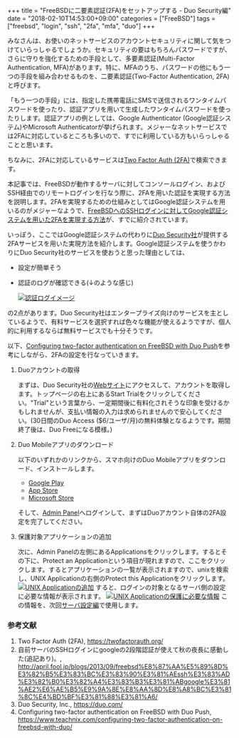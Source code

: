 +++
title = "FreeBSDに二要素認証(2FA)をセットアップする - Duo Security編"
date = "2018-02-10T14:53:00+09:00"
categories = ["FreeBSD"]
tags = ["freebsd", "login", "ssh", "2fa", "mfa", "duo"]
+++

みなさんは、お使いのネットサービスのアカウントセキュリティに関して気をつけていらっしゃるでしょうか。セキュリティの要はもちろんパスワードですが、さらに守りを強化するための手段として、多要素認証(Multi-Factor Authentication, MFA)があります。特に、MFAのうち、パスワードの他にもう一つの手段を組み合わせるものを、二要素認証(Two-Factor Authentication, 2FA)と呼びます。

「もう一つの手段」には、指定した携帯電話にSMSで送信されるワンタイムパスワードを使ったり、認証アプリを用いて生成したワンタイムパスワードを使ったりします。認証アプリの例としては、Google Authenticator (Google認証システム)やMicrosoft Authenticatorが挙げられます。メジャーなネットサービスでは2FAに対応しているところも多いので、すでに利用している方もいらっしゃることと思います。

ちなみに、2FAに対応しているサービスは[Two Factor Auth (2FA)](https://twofactorauth.org/)で検索できます。

本記事では、FreeBSDが動作するサーバに対してコンソールログイン、およびSSH経由でのリモートログインを行なう際に、2FAを用いた認証を実現する方法を説明します。2FAを実現するための仕組みとしてはGoogle認証システムを用いるのがメジャーなようで、[FreeBSDへのSSHログインに対してGoogle認証システムを用いた2FAを実現する方法](http://april.fool.jp/blogs/2013/09/freebsd%E8%87%AA%E5%89%8D%E3%82%B5%E3%83%BC%E3%83%90%E3%81%AEssh%E3%83%AD%E3%82%B0%E3%82%A4%E3%83%B3%E3%81%ABgoogle%E3%81%AE2%E6%AE%B5%E9%9A%8E%E8%AA%8D%E8%A8%BC%E3%81%8C%E4%BD%BF%E3%81%88%E3%81%A6/)が、すでに紹介されています。

いっぽう、ここではGoogle認証システムの代わりに[Duo Security社](https://duo.com/)が提供する2FAサービスを用いた実現方法を紹介します。Google認証システムを使うかわりにDuo Security社のサービスを使おうと思った理由としては、

- 設定が簡単そう
- 認証のログが確認できる(↓のような感じ)

    [![認証ログイメージ](/img/duo-security-auth-log-thumbnail.png)](/img/duo-security-auth-log.png)

の2点があります。Duo Security社はエンタープライズ向けのサービスを主としているようで、有料サービスを選択すれば色々な機能が使えるようですが、個人的に利用するならば無料サービスでも十分そうです。

以下、[Configuring two-factor authentication on FreeBSD with Duo Push](https://www.teachnix.com/configuring-two-factor-authentication-on-freebsd-with-duo/)を参考にしながら、2FAの設定を行なっていきます。

1. Duoアカウントの取得

    まずは、Duo Security社の[Webサイト](https://duo.com/)にアクセスして、アカウントを取得します。トップページの右上にあるStart Trialをクリックしてください。"Trial"という言葉から、一定期間後に有料化されそうな印象を受けるかもしれませんが、支払い情報の入力は求められませんので安心してください。(30日間のDuo Access ($6/ユーザ/月)の無料体験となるようです。期間終了後は、Duo Freeになる模様。)

1. Duo Mobileアプリのダウンロード

    以下のいずれかのリンクから、スマホ向けのDuo Mobileアプリをダウンロード、インストールします。
    
    - [Google Play](https://play.google.com/store/apps/details?id=com.duosecurity.duomobile)
    - [App Store](https://itunes.apple.com/jp/app/duo-mobile/id422663827)
    - [Microsoft Store](https://www.microsoft.com/ja-jp/store/p/duo-mobile/9nblggh08m1g)

    そして、[Admin Panel](https://admin.duosecurity.com/)へログインして、まずはDuoアカウント自体の2FA設定を完了してください。

1. 保護対象アプリケーションの追加

    次に、Admin Panelの左側にあるApplicationsをクリックします。するとその下に、Protect an Applicationという項目が現れますので、ここをクリックします。するとアプリケーションの一覧が表示されますので、unixを検索し、UNIX Applicationの右側のProtect this Applicationをクリックします。
    [![UNIX Applicationの追加](/img/duo-security-select-unix-app-thumbnail.png)](/img/duo-security-select-unix-app.png)
    すると、ログインの対象となるサーバ側の設定に必要な情報が表示されます。
    [![UNIX Applicationの保護に必要な情報](/img/duo-security-unix-app-keys-thumbnail.png)](/img/duo-security-unix-app-keys.png)
    この情報を、次回[サーバ設定編](/post/freebsd-login-ssh-server/)で使用します。

### 参考文献
1. Two Factor Auth (2FA), https://twofactorauth.org/
1. 自前サーバのSSHログインにgoogleの2段階認証が使えて秋の夜長に感動した(追記あり)。, http://april.fool.jp/blogs/2013/09/freebsd%E8%87%AA%E5%89%8D%E3%82%B5%E3%83%BC%E3%83%90%E3%81%AEssh%E3%83%AD%E3%82%B0%E3%82%A4%E3%83%B3%E3%81%ABgoogle%E3%81%AE2%E6%AE%B5%E9%9A%8E%E8%AA%8D%E8%A8%BC%E3%81%8C%E4%BD%BF%E3%81%88%E3%81%A6/
1. Duo Security, Inc., https://duo.com/
1. Configuring two-factor authentication on FreeBSD with Duo Push, https://www.teachnix.com/configuring-two-factor-authentication-on-freebsd-with-duo/

